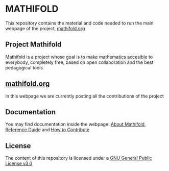 # MATHIFOLD

This repository contains the material and code needed to run the main webpage of the project, [mathifold.org](http://mathifold.org/)

## Project Mathifold

Mathifold is a project whose goal is to make mathematics accesible to everybody, completely free, based on open collaboration and the best pedagogical tools

## [mathifold.org](http://mathifold.org/)

In this webpage we are currently posting all the contributions of the project

## Documentation

You may find documentation inside the webpage: [About Mathifold](http://mathifold.org/plus/en/about.html), [Reference Guide](http://mathifold.org/plus/en/manual.html) and [How to Contribute](http://mathifold.org/plus/en/contribution.html)

## License

The content of this repository is licensed under a
[GNU General Public License v3.0](https://www.gnu.org/licenses/gpl-3.0.en.html)

